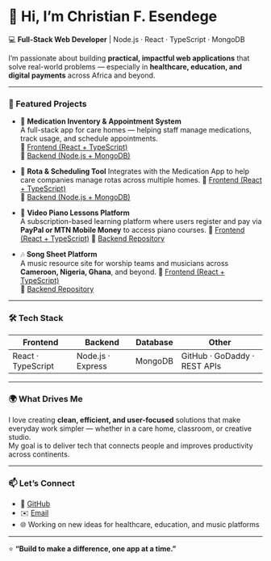 # 👋 Hi, I’m Christian F. Esendege 

💻 **Full-Stack Web Developer** | Node.js · React · TypeScript · MongoDB  

I’m passionate about building **practical, impactful web applications** that solve real-world problems — especially in **healthcare, education, and digital payments** across Africa and beyond.  

---

### 🚀 Featured Projects

- 🏥 **Medication Inventory & Appointment System**  
  A full-stack app for care homes — helping staff manage medications, track usage, and schedule appointments.  
  🔗 [Frontend (React + TypeScript)](https://github.com/fonkengChris/MedicationInventoryReact_TS)  
  🔗 [Backend (Node.js + MongoDB)](https://github.com/fonkengChris/MedicationInventoryNode)

- 🧾 **Rota & Scheduling Tool**
  Integrates with the Medication App to help care companies manage rotas across multiple homes.
  🔗 [Frontend (React + TypeScript)](https://github.com/fonkengChris/MyRotaProReact)  
  🔗 [Backend (Node.js + MongoDB)](https://github.com/fonkengChris/MyRotaProNode)

- 🎹 **Video Piano Lessons Platform**  
  A subscription-based learning platform where users register and pay via **PayPal or MTN Mobile Money** to access piano courses. 
  🔗 [Frontend (React + TypeScript)](https://github.com/fonkengChris/PianoLessons-Frontend)
  🔗 [Backend Repository](https://github.com/fonkengChris/PianoLessons-Backend)


- 🎶 **Song Sheet Platform**  
  A music resource site for worship teams and musicians across **Cameroon, Nigeria, Ghana**, and beyond.
  🔗 [Frontend (React + TypeScript)](https://github.com/fonkengChris/SongBankTS)   
  🔗 [Backend Repository](https://github.com/fonkengChris/songBankNode)

---

### 🛠️ Tech Stack

| Frontend | Backend | Database | Other |
|-----------|----------|-----------|--------|
| React · TypeScript | Node.js · Express | MongoDB | GitHub · GoDaddy · REST APIs |

---

### 🌍 What Drives Me

I love creating **clean, efficient, and user-focused** solutions that make everyday work simpler — whether in a care home, classroom, or creative studio.  
My goal is to deliver tech that connects people and improves productivity across continents.

---

### 📫 Let’s Connect

- 💼 [GitHub](https://github.com/fonkengChris)  
- ✉️ [Email](mailto:christianfonkeng@outlook.com) 
- 🌐 Working on new ideas for healthcare, education, and music platforms  

---

⭐ **“Build to make a difference, one app at a time.”**
